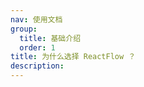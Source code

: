 ```yaml
---
nav: 使用文档
group:
  title: 基础介绍
  order: 1
title: 为什么选择 ReactFlow ？
description:
---
```


<code src='./demos/positionFlow.tsx' ></code>
